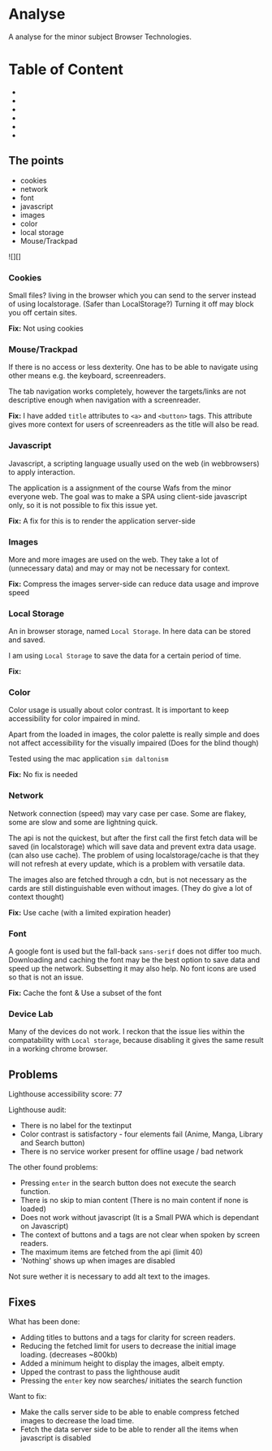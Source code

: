 # Analyse

A analyse for the minor subject Browser Technologies.

# Table of Content

- [](#mouse/trackpad)
- [](#javascript)
- [](#problems)
- [](#fixes)
- [](#)
- [](#)

## The points

- cookies
- network
- font
- javascript
- images
- color
- local storage
- Mouse/Trackpad


![][]


### Cookies

Small files? living in the browser which you can send to the server instead of using localstorage.
(Safer than LocalStorage?)
Turning it off may block you off certain sites.

**Fix:** Not using cookies

### Mouse/Trackpad

If there is no access or less dexterity. One has to be able to navigate using other means e.g. the keyboard, screenreaders.

The tab navigation works completely, however the targets/links are not descriptive enough when navigation with a screenreader.

**Fix:** I have added `title` attributes to `<a>` and `<button>` tags. This attribute gives more context for users of screenreaders as the title will also be read.


### Javascript
Javascript, a scripting language usually used on the web (in webbrowsers) to apply interaction.

The application is a assignment of the course Wafs from the minor everyone web. The goal was to make a SPA using client-side javascript only, so it is not possible to fix this issue yet.

**Fix:** A fix for this is to render the application server-side


### Images
More and more images are used on the web.
They take a lot of (unnecessary data) and may or may not be necessary for context.

**Fix:** Compress the images server-side can reduce data usage and improve speed

### Local Storage
An in browser storage, named `Local Storage`. In here data can be stored and saved.

I am using `Local Storage` to save the data for a certain period of time.

**Fix:** 

### Color
Color usage is usually about color contrast. It is important to keep accessibility for color impaired in mind.

Apart from the loaded in images, the color palette is really simple and does not affect accessibility for the visually impaired (Does for the blind though)

Tested using the mac application `sim daltonism`

**Fix:** No fix is needed

### Network
Network connection (speed) may vary case per case. Some are flakey, some are slow and some are lightning quick.

The api is not the quickest, but after the first call the first fetch data will be saved (in localstorage) which will save data and prevent extra data usage. (can also use cache). The problem of using localstorage/cache is that they will not refresh at every update, which is a problem with versatile data.

The images also are fetched through a cdn, but is not necessary as the cards are still distinguishable even without images. (They do give a lot of context thought)

**Fix:** Use cache (with a limited expiration header)

### Font
A google font is used but the fall-back `sans-serif` does not differ too much. Downloading and caching the font may be the best option to save data and speed up the network. Subsetting it may also help. No font icons are used so that is not an issue.

**Fix:** Cache the font & Use a subset of the font



### Device Lab
Many of the devices do not work. I reckon that the issue lies within the compatability with `Local storage`, because disabling it gives the same result in a working chrome browser.




## Problems

Lighthouse accessibility score: 77

Lighthouse audit:
- There is no label for the textinput
- Color contrast is satisfactory - four elements fail (Anime, Manga, Library and Search button)
- There is no service worker present for offline usage / bad network

The other found problems:
- Pressing `enter` in the search button does not execute the search function.
- There is no skip to mian content (There is no main content if none is loaded)
- Does not work without javascript (It is a Small PWA which is dependant on Javascript)
- The context of buttons and a tags are not clear when spoken by screen readers.
- The maximum items are fetched from the api (limit 40)
- 'Nothing' shows up when images are disabled

Not sure wether it is necessary to add alt text to the images.

## Fixes

What has been done:
- Adding titles to buttons and a tags for clarity for screen readers.
- Reducing the fetched limit for users to decrease the initial image loading. (decreases ~800kb)
- Added a minimum height to display the images, albeit empty.
- Upped the contrast to pass the lighthouse audit
- Pressing the `enter` key now searches/ initiates the search function

Want to fix:

- Make the calls server side to be able to enable compress fetched images to decrease the load time.
- Fetch the data server side to be able to render all the items when javascript is disabled


